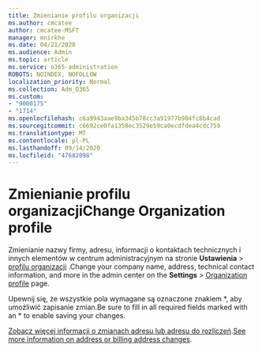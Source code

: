```yaml
---
title: Zmienianie profilu organizacji
ms.author: cmcatee
author: cmcatee-MSFT
manager: mnirkhe
ms.date: 04/21/2020
ms.audience: Admin
ms.topic: article
ms.service: o365-administration
ROBOTS: NOINDEX, NOFOLLOW
localization_priority: Normal
ms.collection: Adm_O365
ms.custom:
- "9000175"
- "1714"
ms.openlocfilehash: c6a9943aae9ba345b78cc3a91977b984fc8b4cad
ms.sourcegitcommit: c6692ce0fa1358ec3529e59ca0ecdfdea4cdc759
ms.translationtype: MT
ms.contentlocale: pl-PL
ms.lasthandoff: 09/14/2020
ms.locfileid: "47682098"
---
```

# <a name="change-organization-profile"></a><span data-ttu-id="3eaf5-102">Zmienianie profilu organizacji</span><span class="sxs-lookup"><span data-stu-id="3eaf5-102">Change Organization profile</span></span>

<span data-ttu-id="3eaf5-103">Zmienianie nazwy firmy, adresu, informacji o kontaktach technicznych i innych elementów w centrum administracyjnym na stronie **Ustawienia**  >  [profilu organizacji](https://go.microsoft.com/fwlink/p/?linkid=2067339) .</span><span class="sxs-lookup"><span data-stu-id="3eaf5-103">Change your company name, address, technical contact information, and more in the admin center on the **Settings** > [Organization profile](https://go.microsoft.com/fwlink/p/?linkid=2067339) page.</span></span>

<span data-ttu-id="3eaf5-104">Upewnij się, że wszystkie pola wymagane są oznaczone znakiem \*, aby umożliwić zapisanie zmian.</span><span class="sxs-lookup"><span data-stu-id="3eaf5-104">Be sure to fill in all required fields marked with an \* to enable saving your changes.</span></span>

<span data-ttu-id="3eaf5-105">[Zobacz więcej informacji o zmianach adresu lub adresu do rozliczeń](https://docs.microsoft.com/microsoft-365/admin/manage/change-address-contact-and-more).</span><span class="sxs-lookup"><span data-stu-id="3eaf5-105">[See more information on address or billing address changes](https://docs.microsoft.com/microsoft-365/admin/manage/change-address-contact-and-more).</span></span>